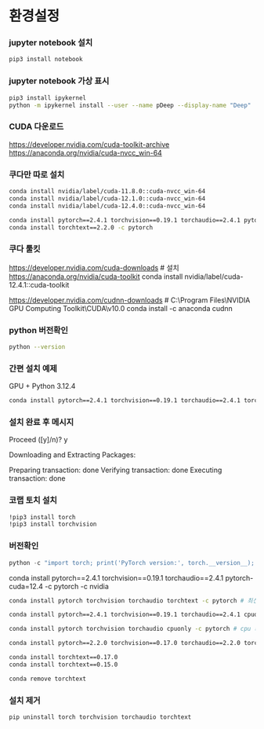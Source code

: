 환경설정
=============

### jupyter notebook 설치
```bash
pip3 install notebook
```

### jupyter notebook 가상 표시
```bash
pip3 install ipykernel
python -m ipykernel install --user --name pDeep --display-name "Deep"
```

### CUDA 다운로드
https://developer.nvidia.com/cuda-toolkit-archive
https://anaconda.org/nvidia/cuda-nvcc_win-64

### 쿠다만 따로 설치
```bash
conda install nvidia/label/cuda-11.8.0::cuda-nvcc_win-64
conda install nvidia/label/cuda-12.1.0::cuda-nvcc_win-64
conda install nvidia/label/cuda-12.4.0::cuda-nvcc_win-64

conda install pytorch==2.4.1 torchvision==0.19.1 torchaudio==2.4.1 pytorch-cuda=12.4 -c pytorch -c nvidia
conda install torchtext==2.2.0 -c pytorch
```

### 쿠다 툴킷
https://developer.nvidia.com/cuda-downloads # 설치
https://anaconda.org/nvidia/cuda-toolkit
conda install nvidia/label/cuda-12.4.1::cuda-toolkit

https://developer.nvidia.com/cudnn-downloads # C:\Program Files\NVIDIA GPU Computing Toolkit\CUDA\v10.0 
conda install -c anaconda cudnn

### python 버전확인
```bash
python --version
```



### 간편 설치 예제
GPU + Python 3.12.4
```bash
conda install pytorch==2.4.1 torchvision==0.19.1 torchaudio==2.4.1 torchtext==2.2.0 pytorch-cuda=12.4 -c pytorch -c nvidia
```

### 설치 완료 후 메시지

Proceed ([y]/n)? y


Downloading and Extracting Packages:

Preparing transaction: done
Verifying transaction: done
Executing transaction: done

### 코랩 토치 설치
```bash
!pip3 install torch
!pip3 install torchvision
```


### 버전확인
```py
python -c "import torch; print('PyTorch version:', torch.__version__); import torchvision; print('Torchvision version:', torchvision.__version__); import torchaudio; print('Torchaudio version:', torchaudio.__version__)"
```



conda install pytorch==2.4.1 torchvision==0.19.1 torchaudio==2.4.1 pytorch-cuda=12.4 -c pytorch -c nvidia

```bash
conda install pytorch torchvision torchaudio torchtext -c pytorch # 최신버전

conda install pytorch==2.4.1 torchvision==0.19.1 torchaudio==2.4.1 cpuonly -c pytorch # 맞춤버전

conda install pytorch torchvision torchaudio cpuonly -c pytorch # cpu 최신버전

conda install pytorch==2.2.0 torchvision==0.17.0 torchaudio==2.2.0 torchtext==0.17.0 cpuonly -c pytorch # cpu 맞춤버전

conda install torchtext==0.17.0 
conda install torchtext==0.15.0

conda remove torchtext


```

### 설치 제거
```bash
pip uninstall torch torchvision torchaudio torchtext
```

